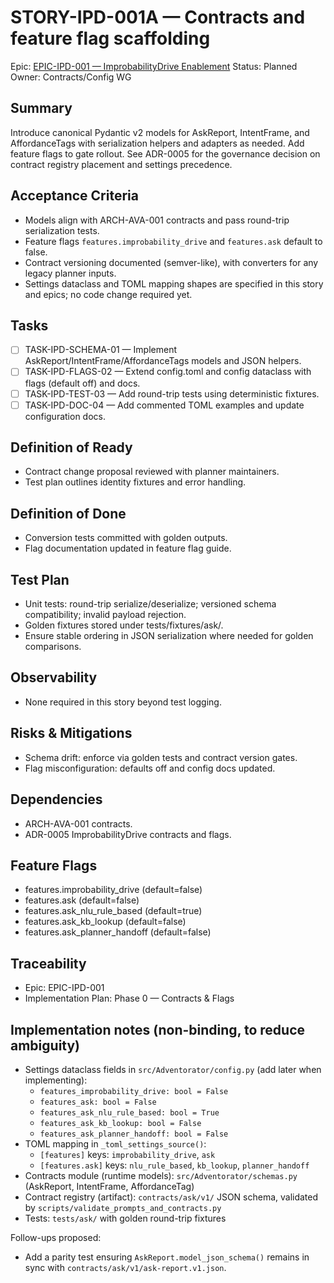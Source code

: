 # STORY-IPD-001A — Contracts and feature flag scaffolding

Epic: [EPIC-IPD-001 — ImprobabilityDrive Enablement](/docs/implementation/epics/EPIC-IPD-001-improbability-drive.md)
Status: Planned
Owner: Contracts/Config WG

## Summary
Introduce canonical Pydantic v2 models for AskReport, IntentFrame, and AffordanceTags with serialization helpers and adapters as needed. Add feature flags to gate rollout. See ADR-0005 for the governance decision on contract registry placement and settings precedence.

## Acceptance Criteria
- Models align with ARCH-AVA-001 contracts and pass round-trip serialization tests.
- Feature flags `features.improbability_drive` and `features.ask` default to false.
- Contract versioning documented (semver-like), with converters for any legacy planner inputs.
 - Settings dataclass and TOML mapping shapes are specified in this story and epics; no code change required yet.

## Tasks
- [ ] TASK-IPD-SCHEMA-01 — Implement AskReport/IntentFrame/AffordanceTags models and JSON helpers.
- [ ] TASK-IPD-FLAGS-02 — Extend config.toml and config dataclass with flags (default off) and docs.
- [ ] TASK-IPD-TEST-03 — Add round-trip tests using deterministic fixtures.
 - [ ] TASK-IPD-DOC-04 — Add commented TOML examples and update configuration docs.

## Definition of Ready
- Contract change proposal reviewed with planner maintainers.
- Test plan outlines identity fixtures and error handling.

## Definition of Done
- Conversion tests committed with golden outputs.
- Flag documentation updated in feature flag guide.

## Test Plan
- Unit tests: round-trip serialize/deserialize; versioned schema compatibility; invalid payload rejection.
- Golden fixtures stored under tests/fixtures/ask/.
 - Ensure stable ordering in JSON serialization where needed for golden comparisons.

## Observability
- None required in this story beyond test logging.

## Risks & Mitigations
- Schema drift: enforce via golden tests and contract version gates.
- Flag misconfiguration: defaults off and config docs updated.

## Dependencies
- ARCH-AVA-001 contracts.
 - ADR-0005 ImprobabilityDrive contracts and flags.

## Feature Flags
- features.improbability_drive (default=false)
- features.ask (default=false)
 - features.ask_nlu_rule_based (default=true)
 - features.ask_kb_lookup (default=false)
 - features.ask_planner_handoff (default=false)

## Traceability
- Epic: EPIC-IPD-001
- Implementation Plan: Phase 0 — Contracts & Flags

## Implementation notes (non-binding, to reduce ambiguity)

- Settings dataclass fields in `src/Adventorator/config.py` (add later when implementing):
	- `features_improbability_drive: bool = False`
	- `features_ask: bool = False`
	- `features_ask_nlu_rule_based: bool = True`
	- `features_ask_kb_lookup: bool = False`
	- `features_ask_planner_handoff: bool = False`
- TOML mapping in `_toml_settings_source()`:
	- `[features]` keys: `improbability_drive`, `ask`
	- `[features.ask]` keys: `nlu_rule_based`, `kb_lookup`, `planner_handoff`
- Contracts module (runtime models): `src/Adventorator/schemas.py` (AskReport, IntentFrame, AffordanceTag)
- Contract registry (artifact): `contracts/ask/v1/` JSON schema, validated by `scripts/validate_prompts_and_contracts.py`
- Tests: `tests/ask/` with golden round-trip fixtures

Follow-ups proposed:
- Add a parity test ensuring `AskReport.model_json_schema()` remains in sync with `contracts/ask/v1/ask-report.v1.json`.
